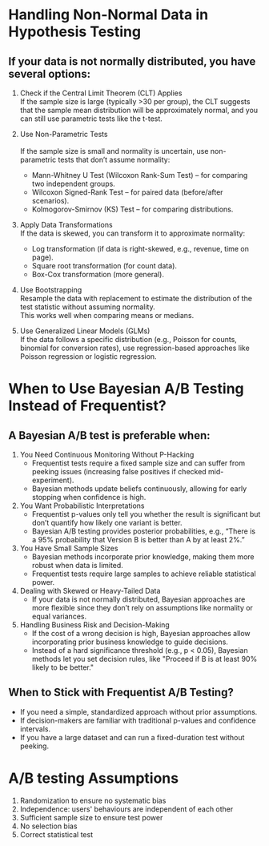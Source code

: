 # Handling Non-Normal Data in Hypothesis Testing
## If your data is not normally distributed, you have several options:

1. Check if the Central Limit Theorem (CLT) Applies
</br>If the sample size is large (typically >30 per group), the CLT suggests that the sample mean distribution will be approximately normal, and you can still use parametric tests like the t-test.

2. Use Non-Parametric Tests  
</br>If the sample size is small and normality is uncertain, use non-parametric tests that don’t assume normality:
    - Mann-Whitney U Test (Wilcoxon Rank-Sum Test) – for comparing two independent groups.
    - Wilcoxon Signed-Rank Test – for paired data (before/after scenarios).
    - Kolmogorov-Smirnov (KS) Test – for comparing distributions.
      
3. Apply Data Transformations
</br>If the data is skewed, you can transform it to approximate normality:
    - Log transformation (if data is right-skewed, e.g., revenue, time on page).
    - Square root transformation (for count data).
    - Box-Cox transformation (more general).
      
4. Use Bootstrapping
</br>Resample the data with replacement to estimate the distribution of the test statistic without assuming normality.
</br>This works well when comparing means or medians.

5. Use Generalized Linear Models (GLMs)
</br>If the data follows a specific distribution (e.g., Poisson for counts, binomial for conversion rates), use regression-based approaches like Poisson regression or logistic regression.

# When to Use Bayesian A/B Testing Instead of Frequentist?
## A Bayesian A/B test is preferable when:

1. You Need Continuous Monitoring Without P-Hacking
    - Frequentist tests require a fixed sample size and can suffer from peeking issues (increasing false positives if checked mid-experiment).
    - Bayesian methods update beliefs continuously, allowing for early stopping when confidence is high.
2. You Want Probabilistic Interpretations
    - Frequentist p-values only tell you whether the result is significant but don’t quantify how likely one variant is better.
    - Bayesian A/B testing provides posterior probabilities, e.g., “There is a 95% probability that Version B is better than A by at least 2%.”
3. You Have Small Sample Sizes
    - Bayesian methods incorporate prior knowledge, making them more robust when data is limited.
    - Frequentist tests require large samples to achieve reliable statistical power.
4. Dealing with Skewed or Heavy-Tailed Data
    - If your data is not normally distributed, Bayesian approaches are more flexible since they don’t rely on assumptions like normality or equal variances.
5. Handling Business Risk and Decision-Making
    - If the cost of a wrong decision is high, Bayesian approaches allow incorporating prior business knowledge to guide decisions.
    - Instead of a hard significance threshold (e.g., p < 0.05), Bayesian methods let you set decision rules, like "Proceed if B is at least 90% likely to be better."

## When to Stick with Frequentist A/B Testing?
- If you need a simple, standardized approach without prior assumptions.
- If decision-makers are familiar with traditional p-values and confidence intervals.
- If you have a large dataset and can run a fixed-duration test without peeking.


# A/B testing Assumptions
1. Randomization to ensure no systematic bias
2. Independence: users' behaviours are independent of each other
3. Sufficient sample size to ensure test power
4. No selection bias
5. Correct statistical test
